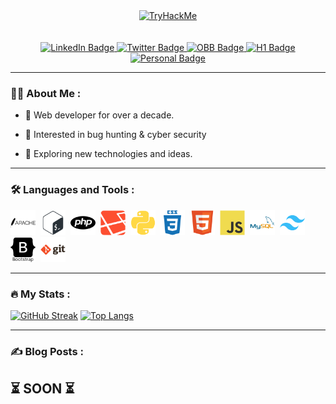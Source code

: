 <div align="center">
  <a href="https://tryhackme.com/p/b4zb0z"><img src="https://tryhackme-badges.s3.amazonaws.com/b4zb0z.png" alt="TryHackMe"></a>
</div>
  
<br />
<br />

<div id="badges"  align="center">
  <a href="https://www.linkedin.com/in/bigzooooz/">
    <img src="https://img.shields.io/badge/LinkedIn-blue?style=for-the-badge&logo=linkedin&logoColor=white" alt="LinkedIn Badge"/>
  </a>
  <a href="https://www.twitter.com/b4zb0z">
    <img src="https://img.shields.io/badge/Twitter-blue?style=for-the-badge&logo=twitter&logoColor=white" alt="Twitter Badge"/>
  </a> 
  <a href="https://www.openbugbounty.org/researchers/b4zb0z/">
    <img src="https://img.shields.io/badge/OpenBugBounty-blue?style=for-the-badge&logo=openbugbounty&logoColor=white" alt="OBB Badge"/>
  </a> 
  <a href="https://hackerone.com/b4zb0z">
    <img src="https://img.shields.io/badge/HackerOne-blue?style=for-the-badge&logo=hackerone&logoColor=white" alt="H1 Badge"/>
  </a> 
  <a href="https://abdulaziz-d.com/">
    <img src="https://img.shields.io/badge/Personal_Website-blue?style=for-the-badge" alt="Personal Badge"/>
  </a>  
 
</div>

---

### :man_technologist: About Me :
- :telescope: Web developer for over a decade.

- :bug: Interested in bug hunting & cyber security

- :seedling: Exploring new technologies and ideas.
---

### :hammer_and_wrench: Languages and Tools :
<div>
  <img src="https://github.com/devicons/devicon/raw/master/icons/apache/apache-plain-wordmark.svg" title="Apache" **alt="Apache" width="40" height="40"/>&nbsp;
  <img src="https://github.com/devicons/devicon/raw/master/icons/bash/bash-plain.svg" title="Bash" **alt="Bash" width="40" height="40"/>&nbsp;
  <img src="https://github.com/devicons/devicon/raw/master/icons/php/php-plain.svg" title="PHP" **alt="PHP" width="40" height="40"/>&nbsp;
  <img src="https://github.com/devicons/devicon/raw/master/icons/laravel/laravel-plain.svg" title="Laravel" **alt="Laravel" width="40" height="40"/>&nbsp;
  <img src="https://github.com/devicons/devicon/raw/master/icons/python/python-plain.svg" title="Python" **alt="Python" width="40" height="40"/>&nbsp;
  <img src="https://github.com/devicons/devicon/blob/master/icons/css3/css3-plain-wordmark.svg"  title="CSS3" alt="CSS" width="40" height="40"/>&nbsp;
  <img src="https://github.com/devicons/devicon/blob/master/icons/html5/html5-original.svg" title="HTML5" alt="HTML" width="40" height="40"/>&nbsp;
  <img src="https://github.com/devicons/devicon/blob/master/icons/javascript/javascript-original.svg" title="JavaScript" alt="JavaScript" width="40" height="40"/>&nbsp;
  <img src="https://github.com/devicons/devicon/blob/master/icons/mysql/mysql-original-wordmark.svg" title="MySQL"  alt="MySQL" width="40" height="40"/>&nbsp;
  <img src="https://github.com/devicons/devicon/blob/master/icons/tailwindcss/tailwindcss-plain.svg" title="tailwindcss" alt="tailwindcss" width="40" height="40"/>&nbsp;
  <img src="https://github.com/devicons/devicon/raw/master/icons/bootstrap/bootstrap-plain-wordmark.svg" title="Bootstrap" **alt="Bootstrap" width="40" height="40"/>&nbsp;
  <img src="https://github.com/devicons/devicon/blob/master/icons/git/git-original-wordmark.svg" title="Git" **alt="Git" width="40" height="40"/>
  
</div>

---

### :fire: My Stats :

[![GitHub Streak](http://github-readme-streak-stats.herokuapp.com?user=bigzooooz&theme=great-gatsby&background=000000)](https://git.io/streak-stats)
[![Top Langs](https://github-readme-stats.vercel.app/api?username=bigzooooz&theme=great-gatsby)](https://github.com/anuraghazra/github-readme-stats)

---

### :writing_hand: Blog Posts :
## :hourglass_flowing_sand: SOON :hourglass_flowing_sand:
